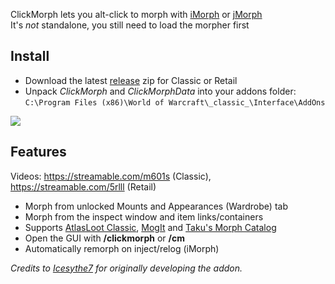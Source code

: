 ClickMorph lets you alt-click to morph with [iMorph](https://www.ownedcore.com/forums/wow-classic/wow-classic-bots-programs/935744-imorph-wow-classic.html) or [jMorph](https://www.ownedcore.com/forums/world-of-warcraft/world-of-warcraft-bots-programs/795619-jmorph-tmorph-morpher-recreated.html)  
It's _not_ standalone, you still need to load the morpher first

## Install
* Download the latest [release](https://github.com/ketho-wow/ClickMorph/releases) zip for Classic or Retail
* Unpack *ClickMorph* and *ClickMorphData* into your addons folder:  
`C:\Program Files (x86)\World of Warcraft\_classic_\Interface\AddOns`

![](https://i.imgur.com/3clJHLW.pngg)

## Features
Videos: https://streamable.com/m601s (Classic), https://streamable.com/5rlll (Retail)
* Morph from unlocked Mounts and Appearances (Wardrobe) tab
* Morph from the inspect window and item links/containers
* Supports [AtlasLoot Classic](https://www.curseforge.com/wow/addons/atlaslootclassic), [MogIt](https://www.curseforge.com/wow/addons/mogit) and [Taku's Morph Catalog](https://www.curseforge.com/wow/addons/takus-morph-catalog)
* Open the GUI with **/clickmorph** or **/cm**
* Automatically remorph on inject/relog (iMorph)

*Credits to [Icesythe7](https://www.ownedcore.com/forums/world-of-warcraft/world-of-warcraft-general/wow-ui-macros-talent-specs/785473-clickmog-addon-lucidmorph.html) for originally developing the addon.*
